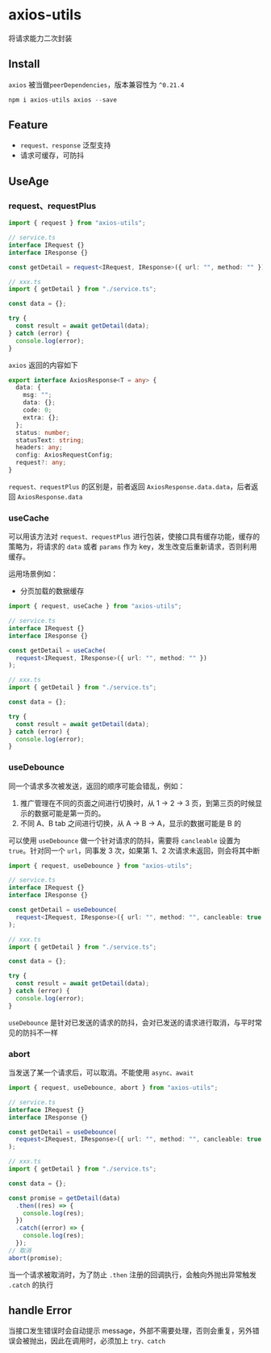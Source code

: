 # axios-utils

将请求能力二次封装

## Install

`axios` 被当做`peerDependencies`，版本兼容性为 `^0.21.4`

```javascript
npm i axios-utils axios --save
```

## Feature

- `request、response` 泛型支持
- 请求可缓存，可防抖

## UseAge

### request、requestPlus

```typescript
import { request } from "axios-utils";

// service.ts
interface IRequest {}
interface IResponse {}

const getDetail = request<IRequest, IResponse>({ url: "", method: "" });

// xxx.ts
import { getDetail } from "./service.ts";

const data = {};

try {
  const result = await getDetail(data);
} catch (error) {
  console.log(error);
}
```

`axios` 返回的内容如下

```typescript
export interface AxiosResponse<T = any> {
  data: {
    msg: "";
    data: {};
    code: 0;
    extra: {};
  };
  status: number;
  statusText: string;
  headers: any;
  config: AxiosRequestConfig;
  request?: any;
}
```

`request、requestPlus` 的区别是，前者返回 `AxiosResponse.data.data`，后者返回 `AxiosResponse.data`

### useCache

可以用该方法对 `request、requestPlus` 进行包装，使接口具有缓存功能，缓存的策略为，将请求的 `data` 或者 `params` 作为 key，发生改变后重新请求，否则利用缓存。

运用场景例如：

- 分页加载的数据缓存

```typescript
import { request, useCache } from "axios-utils";

// service.ts
interface IRequest {}
interface IResponse {}

const getDetail = useCache(
  request<IRequest, IResponse>({ url: "", method: "" })
);

// xxx.ts
import { getDetail } from "./service.ts";

const data = {};

try {
  const result = await getDetail(data);
} catch (error) {
  console.log(error);
}
```

### useDebounce

同一个请求多次被发送，返回的顺序可能会错乱，例如：

1. 推广管理在不同的页面之间进行切换时，从 1 -> 2 -> 3 页，到第三页的时候显示的数据可能是第一页的。
2. 不同 A、B tab 之间进行切换，从 A -> B -> A，显示的数据可能是 B 的

可以使用 `useDebounce` 做一个针对请求的防抖，需要将 `cancleable` 设置为 `true`。针对同一个 `url`，同事发 3 次，如果第 1、2 次请求未返回，则会将其中断

```typescript
import { request, useDebounce } from "axios-utils";

// service.ts
interface IRequest {}
interface IResponse {}

const getDetail = useDebounce(
  request<IRequest, IResponse>({ url: "", method: "", cancleable: true })
);

// xxx.ts
import { getDetail } from "./service.ts";

const data = {};

try {
  const result = await getDetail(data);
} catch (error) {
  console.log(error);
}
```

`useDebounce` 是针对已发送的请求的防抖，会对已发送的请求进行取消，与平时常见的防抖不一样

### abort

当发送了某一个请求后，可以取消。不能使用 `async、await`

```typescript
import { request, useDebounce, abort } from "axios-utils";

// service.ts
interface IRequest {}
interface IResponse {}

const getDetail = useDebounce(
  request<IRequest, IResponse>({ url: "", method: "", cancleable: true })
);

// xxx.ts
import { getDetail } from "./service.ts";

const data = {};

const promise = getDetail(data)
  .then((res) => {
    console.log(res);
  })
  .catch((error) => {
    console.log(res);
  });
// 取消
abort(promise);
```

当一个请求被取消时，为了防止 `.then` 注册的回调执行，会触向外抛出异常触发 `.catch` 的执行

## handle Error

当接口发生错误时会自动提示 message，外部不需要处理，否则会重复，另外错误会被抛出，因此在调用时，必须加上 `try、catch`
